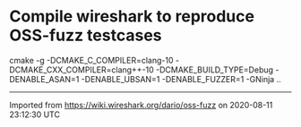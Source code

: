 # Compile wireshark to reproduce OSS-fuzz testcases

cmake -g -DCMAKE\_C\_COMPILER=clang-10 -DCMAKE\_CXX\_COMPILER=clang++-10 -DCMAKE\_BUILD\_TYPE=Debug -DENABLE\_ASAN=1 -DENABLE\_UBSAN=1 -DENABLE\_FUZZER=1 -GNinja ..

---

Imported from https://wiki.wireshark.org/dario/oss-fuzz on 2020-08-11 23:12:30 UTC
